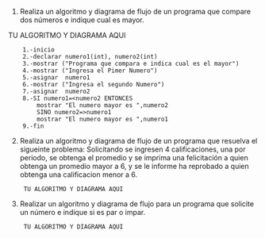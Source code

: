 1. Realiza un algoritmo y diagrama de flujo de un programa que compare dos números e indique cual es mayor.
  
  TU ALGORITMO Y DIAGRAMA AQUI
  
  		1.-inicio
		2.-declarar numero1(int), numero2(int)
		3.-mostrar ("Programa que compara e indica cual es el mayor")
		4.-mostrar ("Ingresa el Pimer Numero")
		5.-asignar	numero1
		6.-mostrar ("Ingresa el segundo Numero")
		7.-asignar	numero2
		8.-SI numero1=<numero2 ENTONCES
			mostrar "El numero mayor es ",numero2
		    SINO numero2=>numero1 
		    mostrar "El numero mayor es ",numero1
		9.-fin
 
  
  
  
  
  
  
2. Realiza un algoritmo y diagrama de flujo de un programa que resuelva el sigueinte problema: Solicitando se ingresen 4 calificaciones, una por periodo, se obtenga el promedio y se imprima una felicitación a quien obtenga un promedio mayor a 6, y se le informe ha reprobado a quien obtenga una calificacion menor a 6.

        TU ALGORITMO Y DIAGRAMA AQUI

3. Realizar un algoritmo y diagrama de flujo para un programa que solicite un número e indique si es par o impar.

        TU ALGORITMO Y DIAGRAMA AQUI

